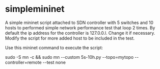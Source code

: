 # simplemininet
A simple mininet script attached to SDN controller with 5 switches and 10 hosts to performed simple network performance test that loop 2 times. By default the ip address for the controller is 127.0.0.l. Change it if necessary. Modify the script for more added host to be included in the test.

Use this mininet command to execute the script:

sudo -S mn -c && sudo mn --custom 5s-10h.py --topo=mytopo --controller=remote --test none

